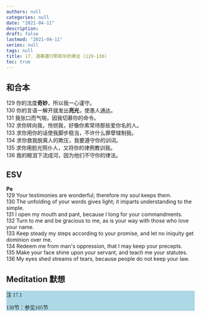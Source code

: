 ```yaml
---
authors: null
categories: null
date: "2021-04-11"
description: 
draft: false
lastmod: "2021-04-11"
series: null
tags: null
title: 17. 渴慕遵行耶和华的律法 (129-136)
toc: true
---
```



<!--more-->
## 和合本
129 你的法度**奇妙**，所以我一心谨守。  
130 你的言语一解开就发出**亮光**，使愚人通达。  
131 我张口而气喘，因我切慕你的命令。  
132 求你转向我，怜悯我，好像你素常待那些爱你名的人。  
133 求你用你的话使我脚步稳当，不许什么罪孽辖制我。  
134 求你救我脱离人的欺压，我要遵守你的训词。  
135 求你用脸光照仆人，又将你的律例教训我。  
136 我的眼泪下流成河，因为他们不守你的律法。 


## ESV
**Pe**  
129 Your testimonies are wonderful; therefore my soul keeps them.  
130 The unfolding of your words gives light; it imparts understanding to the simple.  
131 I open my mouth and pant, because I long for your commandments.  
132 Turn to me and be gracious to me, as is your way with those who love your name.  
133 Keep steady my steps according to your promise, and let no iniquity get dominion over me.  
134 Redeem me from man's oppression, that I may keep your precepts.  
135 Make your face shine upon your servant, and teach me your statutes.  
136 My eyes shed streams of tears, because people do not keep your law.  

## Meditation 默想
<div style="background-color:#add8e6; font-family: Calibri;
  font-size: 14px;text-align:left; vertical-align: middle;">
注 17.1 

130节：参见105节

</div>




<script>
    var refTagger = {
        settings: {
            bibleVersion: "KJV" /*hlybblsmpshndtn*/
        }
    }; 

    (function(d, t) {
        var n=d.querySelector('[nonce]');
        refTagger.settings.nonce = n && (n.nonce||n.getAttribute('nonce'));
        var g = d.createElement(t), s = d.getElementsByTagName(t)[0];
        g.src = 'https://api.reftagger.com/v2/RefTagger.js';
        g.nonce = refTagger.settings.nonce;
        s.parentNode.insertBefore(g, s);
    }(document, 'script'));
</script>